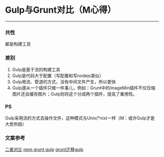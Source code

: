 # Gulp与Grunt对比（M心得）

------

### 共性
都是构建工具
### 差别
1. Gulp是基于流的构建工具
2. Gulp是代码大于配置（写配置和写nodejs类似）
3. Gulp用流、管道的方式，没有中间文件产生，所以更快
4. Gulp遵从一个插件只做一件事儿，例如：Grunt中的imageMin插件不仅压缩图片还会缓存图片；Gulp则将这个分成两个插件，提高了重用性。
### PS
Gulp采用流的方式去操作文件，这种模式与Unix(*nix)一样（M：或许Gulp才是大势所趋）
### 文案参考
[二者对比](http://www.benben.cc/blog/?p=407)
[npm grunt gulp](http://www.w3ctech.com/topic/114)
[grunt迁移gulp](http://www.huangyunkun.com/2014/05/04/grunt-to-gulp/)
